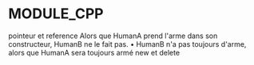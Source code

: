 # MODULE_CPP

pointeur et reference 
Alors que HumanA prend l'arme dans son constructeur, HumanB ne le fait pas.
• HumanB n'a pas toujours d'arme, alors que HumanA sera toujours armé
new et delete 
